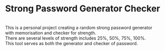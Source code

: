 # Strong Password Generator Checker
<br /> This is a personal project creating a random strong password generator with memorisation and checker for strength.<br />
There are several levels of strength includes 25%, 50%, 75%, 100%.<br />
This tool serves as both the generator and checker of password.
